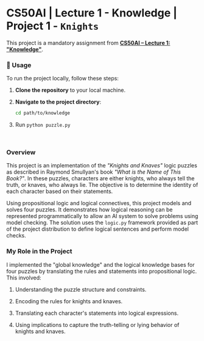 # CS50AI | Lecture 1 - Knowledge | Project 1 - `Knights`

This project is a mandatory assignment from **[CS50AI – Lecture 1: "Knowledge"](https://cs50.harvard.edu/ai/2024/projects/1/knights/)**.

### 📌 Usage

To run the project locally, follow these steps:

1. **Clone the repository** to your local machine.

2. **Navigate to the project directory**:

   ```sh
   cd path/to/knowledge
   ```

3. Run `python puzzle.py`

<br>

### Overview

This project is an implementation of the _"Knights and Knaves"_ logic puzzles as described in Raymond Smullyan's book _"What is the Name of This Book?"_. In these puzzles, characters are either knights, who always tell the truth, or knaves, who always lie. The objective is to determine the identity of each character based on their statements.

Using propositional logic and logical connectives, this project models and solves four puzzles. It demonstrates how logical reasoning can be represented programmatically to allow an AI system to solve problems using model checking. The solution uses the `logic.py` framework provided as part of the project distribution to define logical sentences and perform model checks.


### My Role in the Project

I implemented the "global knowledge" and the logical knowledge bases for four puzzles by translating the rules and statements into propositional logic. This involved:

1. Understanding the puzzle structure and constraints.

2. Encoding the rules for knights and knaves.

3. Translating each character's statements into logical expressions.

4. Using implications to capture the truth-telling or lying behavior of knights and knaves.
